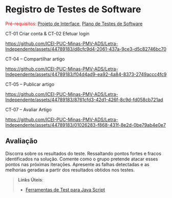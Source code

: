 # Registro de Testes de Software

<span style="color:red">Pré-requisitos: <a href="3-Projeto de Interface.md"> Projeto de Interface</a></span>, <a href="8-Plano de Testes de Software.md"> Plano de Testes de Software</a>

CT-01 Criar conta & CT-02 Efetuar login

https://github.com/ICEI-PUC-Minas-PMV-ADS/Letra-Independente/assets/44789183/d8cfc9d4-2061-437a-9ce3-d5c82746bc70

CT-04 – Compartilhar artigo

https://github.com/ICEI-PUC-Minas-PMV-ADS/Letra-Independente/assets/44789183/f04d4ad9-ea92-4a84-8373-2749accc4fc9

CT-05 – Publicar artigo

https://github.com/ICEI-PUC-Minas-PMV-ADS/Letra-Independente/assets/44789183/8761cfd3-42d1-426f-8c9d-fd058cb721ad

CT-07 – Avaliar Artigo

https://github.com/ICEI-PUC-Minas-PMV-ADS/Letra-Independente/assets/44789183/01026283-f868-431f-8e2d-0be79ab4e0e7




## Avaliação

Discorra sobre os resultados do teste. Ressaltando pontos fortes e fracos identificados na solução. Comente como o grupo pretende atacar esses pontos nas próximas iterações. Apresente as falhas detectadas e as melhorias geradas a partir dos resultados obtidos nos testes.

> **Links Úteis**:
> - [Ferramentas de Test para Java Script](https://geekflare.com/javascript-unit-testing/)
